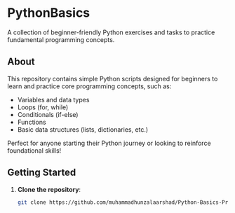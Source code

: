 # PythonBasics

A collection of beginner-friendly Python exercises and tasks to practice fundamental programming concepts.

## About
This repository contains simple Python scripts designed for beginners to learn and practice core programming concepts, such as:
- Variables and data types
- Loops (for, while)
- Conditionals (if-else)
- Functions
- Basic data structures (lists, dictionaries, etc.)

Perfect for anyone starting their Python journey or looking to reinforce foundational skills!

## Getting Started
1. **Clone the repository**:
   ```bash
   git clone https://github.com/muhammadhunzalaarshad/Python-Basics-Programs.git
